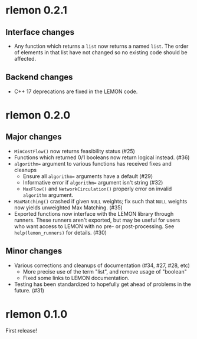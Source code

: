 # rlemon 0.2.1

## Interface changes

- Any function which returns a `list` now returns a named `list`. The order of
  elements in that list have not changed so no existing code should be affected.

## Backend changes

- C++ 17 deprecations are fixed in the LEMON code.

# rlemon 0.2.0

## Major changes

- `MinCostFlow()` now returns feasibility status (#25)
- Functions which returned 0/1 booleans now return logical instead. (#36)
- `algorithm=` argument to various functions has received fixes and cleanups
  - Ensure all `algorithm=` arguments have a default (#29)
  - Informative error if `algorithm=` argument isn't string (#32)
  - `MaxFlow()` and `NetworkCirculation()` properly error on invalid `algorithm`
    argument.
- `MaxMatching()` crashed if given `NULL` weights; fix such that `NULL` weights
  now yields unweighted Max Matching. (#35)
- Exported functions now interface with the LEMON library through runners. These
  runners aren't exported, but may be useful for users who want access to LEMON
  with no pre- or post-processing. See `help(lemon_runners)` for details. (#30)

## Minor changes

- Various corrections and cleanups of documentation (#34, #27, #28, etc)
  - More precise use of the term "list", and remove usage of "boolean"
  - Fixed some links to LEMON documentation.
- Testing has been standardized to hopefully get ahead of problems in the
  future. (#31)

# rlemon 0.1.0

First release!
